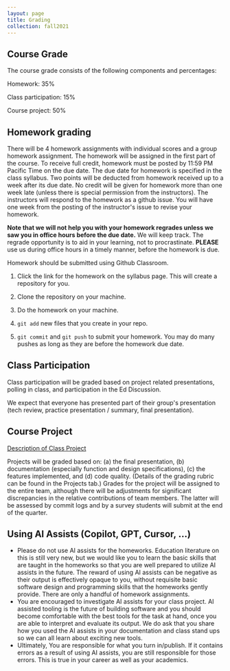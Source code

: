 ```yaml
---
layout: page
title: Grading
collection: fall2021
---
```


## Course Grade

The course grade consists of the following components and percentages:

Homework: 35%

Class participation: 15%

Course project: 50%

## Homework grading

There will be 4 homework assignments with individual scores and a group homework assignment.
The homework will be assigned in the first part of the course.
To receive full credit, homework must be posted by 11:59 PM Pacific Time on the due date.
The due date for homework is specified in the class syllabus.
Two points will be deducted from homework received up to a week after its due date.
No credit will be given for homework more than one week late (unless there is special permission
from the instructors).
The instructors will respond to the homework as a github issue.
You will have one week from the posting of the instructor's issue to revise your homework.

__Note that we will not help you with your homework regrades unless we saw you in office hours before the due date.__ We will keep track. The regrade opportunity is to aid in your learning, not to procrastinate. __PLEASE__ use us during office hours in a timely manner, before the homework is due.

Homework should be submitted using Github Classroom.

1. Click the link for the homework on the syllabus page. This will create a repository for you.

1. Clone the repository on your machine.

1. Do the homework on your machine.

1. ``git add`` new files that you create in your repo.

1. ``git commit`` and ``git push`` to submit your homework. You may do many pushes as long
as they are before the homework due date.

## Class Participation

Class participation will be graded based on project related presentations, polling in class, and participation in the Ed Discussion.

We expect that everyone has presented part of their group's presentation (tech review, practice presentation / summary, final presentation).

## Course Project

[Description of Class Project](https://docs.google.com/document/d/14XfgSuko_hfYbNBq8agz31CxnmIJkw2Iz8yW0cs-mSY/edit?usp=sharing)

Projects will be graded based on:
(a) the final presentation, (b) documentation
(especially function and design specifications), (c) the features implemented,
and (d) code quality.
(Details of the grading rubric can be found
in the Projects tab.)
Grades for the project will be assigned to the entire team, although
there will be adjustments
for significant discrepancies in
the relative contributions of team members.
The latter will be assessed by commit logs and by
a survey students will submit
at the end of the quarter.

## Using AI Assists (Copilot, GPT, Cursor, ...)

* Please do not use AI assists for the homeworks. Education literature on this is still very new, but we would like you to learn the basic skills that are taught in the homeworks so that you are well prepared to utilize AI assists in the future. The reward of using AI assists can be negative as their output is effectively opaque to you, without requisite basic software design and programming skills that the homeworks gently provide.  There are only a handful of homework assignments.
* You are encouraged to investigate AI assists for your class project.  AI assisted tooling is the future of building software and you should become comfortable with the best tools for the task at hand, once you are able to interpret and evaluate its output. We do ask that you share how you used the AI assists in your documentation and class stand ups so we can all learn about exciting new tools.
* Ultimately, You are responsible for what you turn in/publish. If it contains errors as a result of using AI assists, you are still responsible for those errors.  This is true in your career as well as your academics.
